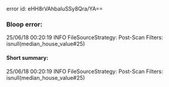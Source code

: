 error id: eHH8rVAhbaIuSSy8Qra/YA==
### Bloop error:

25/06/18 00:20:19 INFO FileSourceStrategy: Post-Scan Filters: isnull(median_house_value#25)
#### Short summary: 

25/06/18 00:20:19 INFO FileSourceStrategy: Post-Scan Filters: isnull(median_house_value#25)